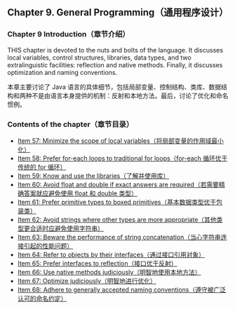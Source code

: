 ## Chapter 9. General Programming（通用程序设计）

### Chapter 9 Introduction（章节介绍）

THIS chapter is devoted to the nuts and bolts of the language. It discusses local variables, control structures, libraries, data types, and two extralinguistic facilities: reflection and native methods. Finally, it discusses optimization and naming conventions.

本章主要讨论了 Java 语言的具体细节，包括局部变量、控制结构、类库、数据结构和两种不是由语言本身提供的机制：反射和本地方法。最后，讨论了优化和命名惯例。

### Contents of the chapter（章节目录）
- [Item 57: Minimize the scope of local variables（将局部变量的作用域最小化）](../Chapter-9/Chapter-9-Item-57-Minimize-the-scope-of-local-variables.md)
- [Item 58: Prefer for-each loops to traditional for loops（for-each 循环优于传统的 for 循环）](../Chapter-9/Chapter-9-Item-58-Prefer-for-each-loops-to-traditional-for-loops.md)
- [Item 59: Know and use the libraries（了解并使用库）](../Chapter-9/Chapter-9-Item-59-Know-and-use-the-libraries.md)
- [Item 60: Avoid float and double if exact answers are required（若需要精确答案就应避免使用 float 和 double 类型）](../Chapter-9/Chapter-9-Item-60-Avoid-float-and-double-if-exact-answers-are-required.md)
- [Item 61: Prefer primitive types to boxed primitives（基本数据类型优于包装类）](../Chapter-9/Chapter-9-Item-61-Prefer-primitive-types-to-boxed-primitives.md)
- [Item 62: Avoid strings where other types are more appropriate（其他类型更合适时应避免使用字符串）](../Chapter-9/Chapter-9-Item-62-Avoid-strings-where-other-types-are-more-appropriate.md)
- [Item 63: Beware the performance of string concatenation（当心字符串连接引起的性能问题）](../Chapter-9/Chapter-9-Item-63-Beware-the-performance-of-string-concatenation.md)
- [Item 64: Refer to objects by their interfaces（通过接口引用对象）](../Chapter-9/Chapter-9-Item-64-Refer-to-objects-by-their-interfaces.md)
- [Item 65: Prefer interfaces to reflection（接口优于反射）](../Chapter-9/Chapter-9-Item-65-Prefer-interfaces-to-reflection.md)
- [Item 66: Use native methods judiciously（明智地使用本地方法）](../Chapter-9/Chapter-9-Item-66-Use-native-methods-judiciously.md)
- [Item 67: Optimize judiciously（明智地进行优化）](../Chapter-9/Chapter-9-Item-67-Optimize-judiciously.md)
- [Item 68: Adhere to generally accepted naming conventions（遵守被广泛认可的命名约定）](../Chapter-9/Chapter-9-Item-68-Adhere-to-generally-accepted-naming-conventions.md)
